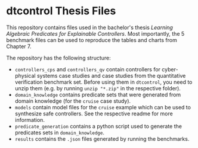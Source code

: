 # dtcontrol Thesis Files

This repository contains files used in the bachelor's thesis _Learning Algebraic Predicates for Explainable Controllers_.
Most importantly, the 5 benchmark files can be used to reproduce the tables and charts from Chapter 7.


The repository has the following structure:
- `controllers_cps` and `controllers_qv` contain controllers for cyber-physical systems case studies and case studies from the quantitative verification benchmark set. Before using them in `dtcontrol`, you need to unzip them (e.g. by running `unzip "*.zip"` in the respective folder).
- `domain_knowledge` contains predicate sets that were generated from domain knowledge (for the `cruise` case study).
- `models` contain model files for the `cruise` example which can be used to synthesize safe controllers. See the respective readme for more information.
- `predicate_generation` contains a python script used to generate the predicates sets in `domain_knowledge`.
- `results` contains the `.json` files generated by running the benchmarks.